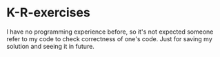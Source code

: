 # K-R-exercises
I have no programming experience before, so it's not expected someone refer to my code to check correctness of one's code. Just for saving my solution and seeing it in future.
